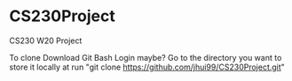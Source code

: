 # CS230Project
CS230 W20 Project

To clone
	Download Git Bash
	Login maybe?
	Go to the directory you want to store it locally at
	run "git clone https://github.com/jhui99/CS230Project.git"
